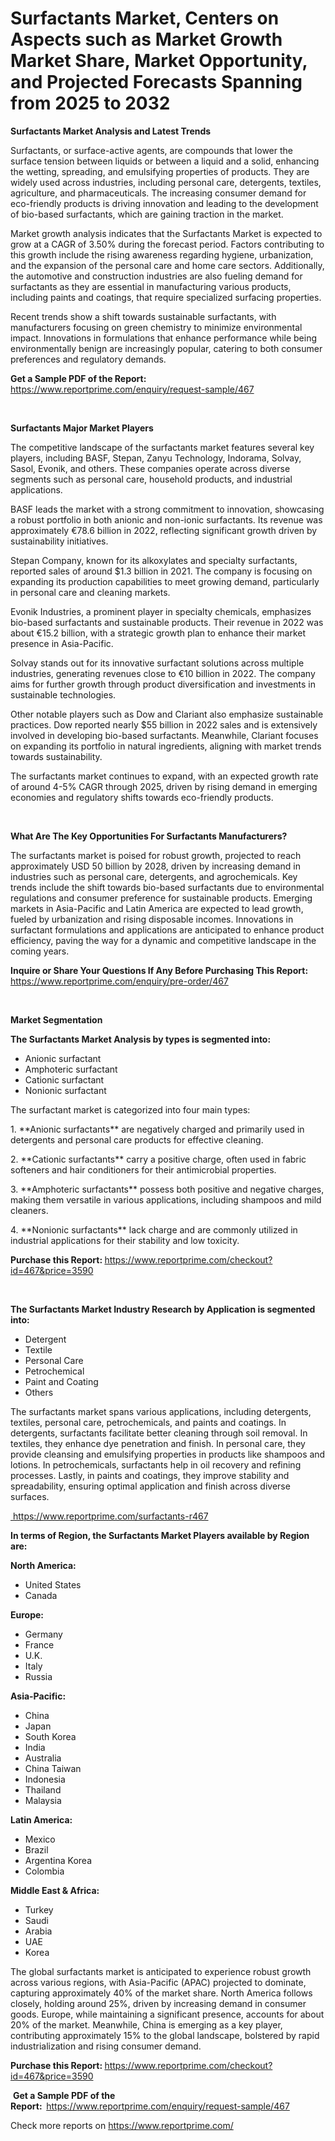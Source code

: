 <p><h1>Surfactants Market, Centers on Aspects such as Market Growth Market Share, Market Opportunity, and Projected Forecasts Spanning from 2025 to 2032</h1></p><p><strong>Surfactants Market Analysis and Latest Trends</strong></p>
<p><p>Surfactants, or surface-active agents, are compounds that lower the surface tension between liquids or between a liquid and a solid, enhancing the wetting, spreading, and emulsifying properties of products. They are widely used across industries, including personal care, detergents, textiles, agriculture, and pharmaceuticals. The increasing consumer demand for eco-friendly products is driving innovation and leading to the development of bio-based surfactants, which are gaining traction in the market. </p><p>Market growth analysis indicates that the Surfactants Market is expected to grow at a CAGR of 3.50% during the forecast period. Factors contributing to this growth include the rising awareness regarding hygiene, urbanization, and the expansion of the personal care and home care sectors. Additionally, the automotive and construction industries are also fueling demand for surfactants as they are essential in manufacturing various products, including paints and coatings, that require specialized surfacing properties. </p><p>Recent trends show a shift towards sustainable surfactants, with manufacturers focusing on green chemistry to minimize environmental impact. Innovations in formulations that enhance performance while being environmentally benign are increasingly popular, catering to both consumer preferences and regulatory demands.</p></p>
<p><strong>Get a Sample PDF of the Report:&nbsp;</strong> <a href="https://www.reportprime.com/enquiry/request-sample/467?utm_campaign=2950&utm_medium=2&utm_source=Github&utm_content=ia&utm_term=18032025&utm_id=surfactants">https://www.reportprime.com/enquiry/request-sample/467</a></p>
<p>&nbsp;</p>
<p><strong>Surfactants Major Market Players</strong></p>
<p><p>The competitive landscape of the surfactants market features several key players, including BASF, Stepan, Zanyu Technology, Indorama, Solvay, Sasol, Evonik, and others. These companies operate across diverse segments such as personal care, household products, and industrial applications.</p><p>BASF leads the market with a strong commitment to innovation, showcasing a robust portfolio in both anionic and non-ionic surfactants. Its revenue was approximately €78.6 billion in 2022, reflecting significant growth driven by sustainability initiatives.</p><p>Stepan Company, known for its alkoxylates and specialty surfactants, reported sales of around $1.3 billion in 2021. The company is focusing on expanding its production capabilities to meet growing demand, particularly in personal care and cleaning markets.</p><p>Evonik Industries, a prominent player in specialty chemicals, emphasizes bio-based surfactants and sustainable products. Their revenue in 2022 was about €15.2 billion, with a strategic growth plan to enhance their market presence in Asia-Pacific.</p><p>Solvay stands out for its innovative surfactant solutions across multiple industries, generating revenues close to €10 billion in 2022. The company aims for further growth through product diversification and investments in sustainable technologies.</p><p>Other notable players such as Dow and Clariant also emphasize sustainable practices. Dow reported nearly $55 billion in 2022 sales and is extensively involved in developing bio-based surfactants. Meanwhile, Clariant focuses on expanding its portfolio in natural ingredients, aligning with market trends towards sustainability.</p><p>The surfactants market continues to expand, with an expected growth rate of around 4-5% CAGR through 2025, driven by rising demand in emerging economies and regulatory shifts towards eco-friendly products.</p></p>
<p>&nbsp;</p>
<p><strong>What Are The Key Opportunities For Surfactants Manufacturers?</strong></p>
<p><p>The surfactants market is poised for robust growth, projected to reach approximately USD 50 billion by 2028, driven by increasing demand in industries such as personal care, detergents, and agrochemicals. Key trends include the shift towards bio-based surfactants due to environmental regulations and consumer preference for sustainable products. Emerging markets in Asia-Pacific and Latin America are expected to lead growth, fueled by urbanization and rising disposable incomes. Innovations in surfactant formulations and applications are anticipated to enhance product efficiency, paving the way for a dynamic and competitive landscape in the coming years.</p></p>
<p><strong>Inquire or Share Your Questions If Any Before Purchasing This Report:</strong> <a href="https://www.reportprime.com/enquiry/pre-order/467?utm_campaign=2950&utm_medium=2&utm_source=Github&utm_content=ia&utm_term=18032025&utm_id=surfactants">https://www.reportprime.com/enquiry/pre-order/467</a></p>
<p>&nbsp;</p>
<p><strong>Market Segmentation</strong></p>
<p><strong>The Surfactants Market Analysis by types is segmented into:</strong></p>
<p><ul><li>Anionic surfactant</li><li>Amphoteric surfactant</li><li>Cationic surfactant</li><li>Nonionic surfactant</li></ul></p>
<p><p>The surfactant market is categorized into four main types: </p><p>1. **Anionic surfactants** are negatively charged and primarily used in detergents and personal care products for effective cleaning.</p><p>2. **Cationic surfactants** carry a positive charge, often used in fabric softeners and hair conditioners for their antimicrobial properties.</p><p>3. **Amphoteric surfactants** possess both positive and negative charges, making them versatile in various applications, including shampoos and mild cleaners.</p><p>4. **Nonionic surfactants** lack charge and are commonly utilized in industrial applications for their stability and low toxicity.</p></p>
<p><strong>Purchase this Report:&nbsp;</strong><a href="https://www.reportprime.com/checkout?id=467&price=3590&utm_campaign=2950&utm_medium=2&utm_source=Github&utm_content=ia&utm_term=18032025&utm_id=surfactants">https://www.reportprime.com/checkout?id=467&price=3590</a></p>
<p>&nbsp;</p>
<p><strong>The Surfactants Market Industry Research by Application is segmented into:</strong></p>
<p><ul><li>Detergent</li><li>Textile</li><li>Personal Care</li><li>Petrochemical</li><li>Paint and Coating</li><li>Others</li></ul></p>
<p><p>The surfactants market spans various applications, including detergents, textiles, personal care, petrochemicals, and paints and coatings. In detergents, surfactants facilitate better cleaning through soil removal. In textiles, they enhance dye penetration and finish. In personal care, they provide cleansing and emulsifying properties in products like shampoos and lotions. In petrochemicals, surfactants help in oil recovery and refining processes. Lastly, in paints and coatings, they improve stability and spreadability, ensuring optimal application and finish across diverse surfaces.</p></p>
<p><a href="https://www.reportprime.com/surfactants-r467?utm_campaign=2950&utm_medium=2&utm_source=Github&utm_content=ia&utm_term=18032025&utm_id=surfactants">&nbsp;https://www.reportprime.com/surfactants-r467</a></p>
<p><strong>In terms of Region, the Surfactants Market Players available by Region are:</strong></p>
<p>
    <p> <strong> North America: </strong>
        <ul>
            <li>United States</li>
            <li>Canada</li>
        </ul>
        </p> 
    <p> <strong> Europe: </strong>
        <ul>
            <li>Germany</li>
            <li>France</li>
            <li>U.K.</li>
            <li>Italy</li>
            <li>Russia</li>
        </ul>
        </p> 
    <p> <strong> Asia-Pacific: </strong>
        <ul>
            <li>China</li>
            <li>Japan</li>
            <li>South Korea</li>
            <li>India</li>
            <li>Australia</li>
            <li>China Taiwan</li>
            <li>Indonesia</li>
            <li>Thailand</li>
            <li>Malaysia</li>
        </ul>
        </p> 
    <p> <strong> Latin America: </strong>
        <ul>
            <li>Mexico</li>
            <li>Brazil</li>
            <li>Argentina Korea</li>
            <li>Colombia</li>
        </ul>
        </p> 
    <p> <strong> Middle East & Africa: </strong>
        <ul>
            <li>Turkey</li>
            <li>Saudi</li>
            <li>Arabia</li>
            <li>UAE</li>
            <li>Korea</li>
        </ul>
    </p>
    </p>
<p><p>The global surfactants market is anticipated to experience robust growth across various regions, with Asia-Pacific (APAC) projected to dominate, capturing approximately 40% of the market share. North America follows closely, holding around 25%, driven by increasing demand in consumer goods. Europe, while maintaining a significant presence, accounts for about 20% of the market. Meanwhile, China is emerging as a key player, contributing approximately 15% to the global landscape, bolstered by rapid industrialization and rising consumer demand.</p></p>
<p><strong>Purchase this Report: </strong><a href="https://www.reportprime.com/checkout?id=467&price=3590&utm_campaign=2950&utm_medium=2&utm_source=Github&utm_content=ia&utm_term=18032025&utm_id=surfactants">https://www.reportprime.com/checkout?id=467&price=3590</a></p>
<p>&nbsp;<strong>Get a Sample PDF of the Report:&nbsp;&nbsp;</strong><a href="https://www.reportprime.com/enquiry/request-sample/467?utm_campaign=2950&utm_medium=2&utm_source=Github&utm_content=ia&utm_term=18032025&utm_id=surfactants">https://www.reportprime.com/enquiry/request-sample/467</a></p>
<p><strong></strong></p>
<p>Check more reports on <a href="https://www.reportprime.com/?utm_campaign=2950&utm_medium=2&utm_source=Github&utm_content=ia&utm_term=18032025&utm_id=surfactants">https://www.reportprime.com/</a></p>